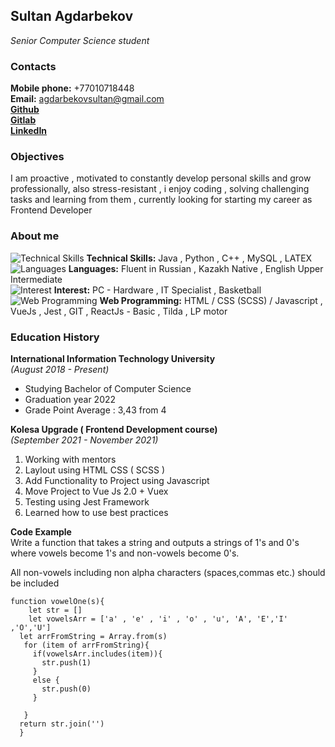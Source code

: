 ## Sultan Agdarbekov

_Senior Computer Science student_

### Contacts

**Mobile phone:** +77010718448  
**Email:** agdarbekovsultan@gmail.com  
**[Github](https://github.com/soola-sys)**  
**[Gitlab](https://gitlab.com/soola-sys)**  
**[LinkedIn](https://www.linkedin.com/in/sultan-agdarbekov/)**

### Objectives

I am proactive , motivated to constantly develop personal skills and grow professionally, also stress-resistant , i enjoy coding , solving challenging tasks and learning from them , currently looking for starting my career as Frontend Developer

### About me

![Technical Skills](./assets/img/pc.png) **Technical Skills:** Java , Python , C++ , MySQL , LATEX  
![Languages](./assets/img/language.png) **Languages:** Fluent in Russian , Kazakh Native , English Upper Intermediate  
![Interest](./assets/img/basketball.png) **Interest:** PC - Hardware , IT Specialist , Basketball  
![Web Programming](./assets/img/code.png) **Web Programming:** HTML / CSS (SCSS) / Javascript , VueJs , Jest , GIT , ReactJs - Basic , Tilda , LP motor
### Education History

**International Information Technology University**  
_(August 2018 - Present)_

- Studying Bachelor of Computer Science
- Graduation year 2022
- Grade Point Average : 3,43 from 4

**Kolesa Upgrade ( Frontend Development course)**  
_(September 2021 - November 2021)_

1. Working with mentors
2. Laylout using HTML CSS ( SCSS )
3. Add Functionality to Project using Javascript
4. Move Project to Vue Js 2.0 + Vuex
5. Testing using Jest Framework
6. Learned how to use best practices

**Code Example**  
Write a function that takes a string and outputs a strings of 1's and 0's where vowels become 1's and non-vowels become 0's.

All non-vowels including non alpha characters (spaces,commas etc.) should be included
```
function vowelOne(s){
    let str = []
    let vowelsArr = ['a' , 'e' , 'i' , 'o' , 'u', 'A', 'E','I' ,'O','U']
  let arrFromString = Array.from(s)
   for (item of arrFromString){
     if(vowelsArr.includes(item)){
       str.push(1)
     }
     else {
       str.push(0)
     }
     
   }
  return str.join('')
  }
```